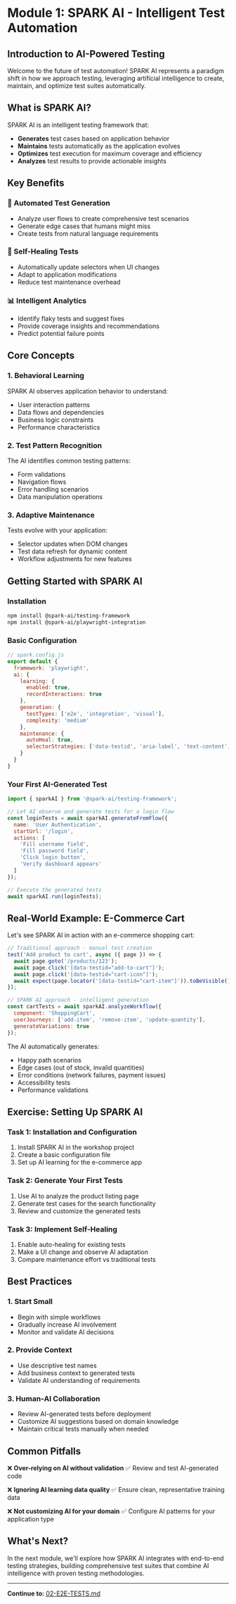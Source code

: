 # Module 1: SPARK AI - Intelligent Test Automation

## Introduction to AI-Powered Testing

Welcome to the future of test automation! SPARK AI represents a paradigm shift in how we approach testing, leveraging artificial intelligence to create, maintain, and optimize test suites automatically.

## What is SPARK AI?

SPARK AI is an intelligent testing framework that:
- **Generates** test cases based on application behavior
- **Maintains** tests automatically as the application evolves  
- **Optimizes** test execution for maximum coverage and efficiency
- **Analyzes** test results to provide actionable insights

## Key Benefits

### 🤖 Automated Test Generation
- Analyze user flows to create comprehensive test scenarios
- Generate edge cases that humans might miss
- Create tests from natural language requirements

### 🔧 Self-Healing Tests
- Automatically update selectors when UI changes
- Adapt to application modifications
- Reduce test maintenance overhead

### 📊 Intelligent Analytics
- Identify flaky tests and suggest fixes
- Provide coverage insights and recommendations
- Predict potential failure points

## Core Concepts

### 1. Behavioral Learning
SPARK AI observes application behavior to understand:
- User interaction patterns
- Data flows and dependencies
- Business logic constraints
- Performance characteristics

### 2. Test Pattern Recognition
The AI identifies common testing patterns:
- Form validations
- Navigation flows
- Error handling scenarios
- Data manipulation operations

### 3. Adaptive Maintenance
Tests evolve with your application:
- Selector updates when DOM changes
- Test data refresh for dynamic content
- Workflow adjustments for new features

## Getting Started with SPARK AI

### Installation

```bash
npm install @spark-ai/testing-framework
npm install @spark-ai/playwright-integration
```

### Basic Configuration

```javascript
// spark.config.js
export default {
  framework: 'playwright',
  ai: {
    learning: {
      enabled: true,
      recordInteractions: true
    },
    generation: {
      testTypes: ['e2e', 'integration', 'visual'],
      complexity: 'medium'
    },
    maintenance: {
      autoHeal: true,
      selectorStrategies: ['data-testid', 'aria-label', 'text-content']
    }
  }
}
```

### Your First AI-Generated Test

```javascript
import { sparkAI } from '@spark-ai/testing-framework';

// Let AI observe and generate tests for a login flow
const loginTests = await sparkAI.generateFromFlow({
  name: 'User Authentication',
  startUrl: '/login',
  actions: [
    'Fill username field',
    'Fill password field', 
    'Click login button',
    'Verify dashboard appears'
  ]
});

// Execute the generated tests
await sparkAI.run(loginTests);
```

## Real-World Example: E-Commerce Cart

Let's see SPARK AI in action with an e-commerce shopping cart:

```javascript
// Traditional approach - manual test creation
test('Add product to cart', async ({ page }) => {
  await page.goto('/products/123');
  await page.click('[data-testid="add-to-cart"]');
  await page.click('[data-testid="cart-icon"]');
  await expect(page.locator('[data-testid="cart-item"]')).toBeVisible();
});

// SPARK AI approach - intelligent generation
const cartTests = await sparkAI.analyzeWorkflow({
  component: 'ShoppingCart',
  userJourneys: ['add-item', 'remove-item', 'update-quantity'],
  generateVariations: true
});
```

The AI automatically generates:
- Happy path scenarios
- Edge cases (out of stock, invalid quantities)
- Error conditions (network failures, payment issues)
- Accessibility tests
- Performance validations

## Exercise: Setting Up SPARK AI

### Task 1: Installation and Configuration
1. Install SPARK AI in the workshop project
2. Create a basic configuration file
3. Set up AI learning for the e-commerce app

### Task 2: Generate Your First Tests  
1. Use AI to analyze the product listing page
2. Generate test cases for the search functionality
3. Review and customize the generated tests

### Task 3: Implement Self-Healing
1. Enable auto-healing for existing tests
2. Make a UI change and observe AI adaptation
3. Compare maintenance effort vs traditional tests

## Best Practices

### 1. Start Small
- Begin with simple workflows
- Gradually increase AI involvement
- Monitor and validate AI decisions

### 2. Provide Context
- Use descriptive test names
- Add business context to generated tests
- Validate AI understanding of requirements

### 3. Human-AI Collaboration
- Review AI-generated tests before deployment
- Customize AI suggestions based on domain knowledge
- Maintain critical tests manually when needed

## Common Pitfalls

❌ **Over-relying on AI without validation**
✅ Review and test AI-generated code

❌ **Ignoring AI learning data quality**
✅ Ensure clean, representative training data

❌ **Not customizing AI for your domain**
✅ Configure AI patterns for your application type

## What's Next?

In the next module, we'll explore how SPARK AI integrates with end-to-end testing strategies, building comprehensive test suites that combine AI intelligence with proven testing methodologies.

---

**Continue to:** [02-E2E-TESTS.md](./02-E2E-TESTS.md)
